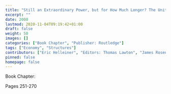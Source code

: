 ```yaml
---
title: "Still an Extraordinary Power, but for How Much Longer? The United States in World Finance"
excerpt: ""
date: 2000
lastmod: 2020-11-04T09:19:42+01:00
draft: false
weight: 50
images: []
categories: ["Book Chapter", "Publisher: Routledge"]
tags: ["Economy", "Structures"]
contributors: ["Eric Helleiner", "Editors: Thomas Lawton", "James Rosenau", "Amy Verdun"]
pinned: false
homepage: false
---
```


Book Chapter: 

Pages 251-270

